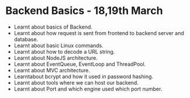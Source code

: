 # Backend Basics - 18,19th March

- Learnt about basics of Backend.
- Learnt about how request is sent from frontend to backend server and database.
- Learnt about basic Linux commands.
- Learnt about how to decode a URL string.
- Learnt about NodeJS architecture.
- Learnt about EventQueue, EventLoop and ThreadPool.
- Learnt about MVC architecture.
- Learntabout bcrypt and how it used in password hashing.
- Learnt about tools where we can host our backend.
- Learnt about Port and which engine used which port number.
